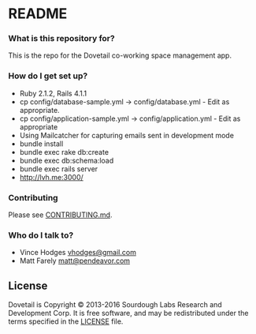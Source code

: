 # README #

### What is this repository for? ###

This is the repo for the Dovetail co-working space management app.

### How do I get set up? ###

* Ruby 2.1.2, Rails 4.1.1
* cp config/database-sample.yml -> config/database.yml - Edit as appropriate.
* cp config/application-sample.yml -> config/application.yml - Edit as appropriate
* Using Mailcatcher for capturing emails sent in development mode
* bundle install
* bundle exec rake db:create
* bundle exec db:schema:load
* bundle exec rails server
* http://lvh.me:3000/

### Contributing ###

Please see [CONTRIBUTING.md](CONTRIBUTING.md).

### Who do I talk to? ###

* Vince Hodges vhodges@gmail.com
* Matt Farely matt@pendeavor.com

## License

Dovetail is Copyright © 2013-2016 Sourdough Labs Research and Development Corp. It is free
software, and may be redistributed under the terms specified in the [LICENSE]() file.
